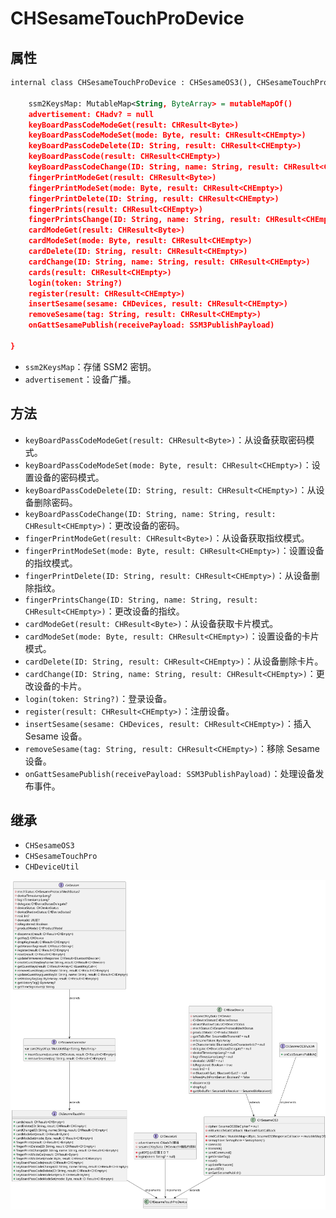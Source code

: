 



# CHSesameTouchProDevice

## 属性
```svg
internal class CHSesameTouchProDevice : CHSesameOS3(), CHSesameTouchPro, CHDeviceUtil {

    ssm2KeysMap: MutableMap<String, ByteArray> = mutableMapOf()
    advertisement: CHadv? = null
    keyBoardPassCodeModeGet(result: CHResult<Byte>)
    keyBoardPassCodeModeSet(mode: Byte, result: CHResult<CHEmpty>)
    keyBoardPassCodeDelete(ID: String, result: CHResult<CHEmpty>)
    keyBoardPassCode(result: CHResult<CHEmpty>)
    keyBoardPassCodeChange(ID: String, name: String, result: CHResult<CHEmpty>)
    fingerPrintModeGet(result: CHResult<Byte>)
    fingerPrintModeSet(mode: Byte, result: CHResult<CHEmpty>)
    fingerPrintDelete(ID: String, result: CHResult<CHEmpty>)
    fingerPrints(result: CHResult<CHEmpty>)
    fingerPrintsChange(ID: String, name: String, result: CHResult<CHEmpty>)
    cardModeGet(result: CHResult<Byte>)
    cardModeSet(mode: Byte, result: CHResult<CHEmpty>)
    cardDelete(ID: String, result: CHResult<CHEmpty>)
    cardChange(ID: String, name: String, result: CHResult<CHEmpty>)
    cards(result: CHResult<CHEmpty>)
    login(token: String?)
    register(result: CHResult<CHEmpty>)
    insertSesame(sesame: CHDevices, result: CHResult<CHEmpty>)
    removeSesame(tag: String, result: CHResult<CHEmpty>)
    onGattSesamePublish(receivePayload: SSM3PublishPayload)
                                                                    
}                                                                    


```
- `ssm2KeysMap`：存储 SSM2 密钥。
- `advertisement`：设备广播。

## 方法

- `keyBoardPassCodeModeGet(result: CHResult<Byte>)`：从设备获取密码模式。
- `keyBoardPassCodeModeSet(mode: Byte, result: CHResult<CHEmpty>)`：设置设备的密码模式。
- `keyBoardPassCodeDelete(ID: String, result: CHResult<CHEmpty>)`：从设备删除密码。
- `keyBoardPassCodeChange(ID: String, name: String, result: CHResult<CHEmpty>)`：更改设备的密码。
- `fingerPrintModeGet(result: CHResult<Byte>)`：从设备获取指纹模式。
- `fingerPrintModeSet(mode: Byte, result: CHResult<CHEmpty>)`：设置设备的指纹模式。
- `fingerPrintDelete(ID: String, result: CHResult<CHEmpty>)`：从设备删除指纹。
- `fingerPrintsChange(ID: String, name: String, result: CHResult<CHEmpty>)`：更改设备的指纹。
- `cardModeGet(result: CHResult<Byte>)`：从设备获取卡片模式。
- `cardModeSet(mode: Byte, result: CHResult<CHEmpty>)`：设置设备的卡片模式。
- `cardDelete(ID: String, result: CHResult<CHEmpty>)`：从设备删除卡片。
- `cardChange(ID: String, name: String, result: CHResult<CHEmpty>)`：更改设备的卡片。
- `login(token: String?)`：登录设备。
- `register(result: CHResult<CHEmpty>)`：注册设备。
- `insertSesame(sesame: CHDevices, result: CHResult<CHEmpty>)`：插入 Sesame 设备。
- `removeSesame(tag: String, result: CHResult<CHEmpty>)`：移除 Sesame 设备。
- `onGattSesamePublish(receivePayload: SSM3PublishPayload)`：处理设备发布事件。

## 继承

- `CHSesameOS3`
- `CHSesameTouchPro`
- `CHDeviceUtil`

![CHSesameTouchProDevice](CHSesameTouchProDevice.svg)
